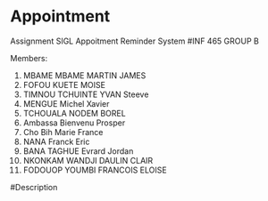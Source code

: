# Appointment
Assignment SIGL Appoitment Reminder System
#INF 465 GROUP B

Members:
1. MBAME MBAME MARTIN JAMES
2. FOFOU KUETE MOISE 
3. TIMNOU TCHUINTE YVAN Steeve
4. MENGUE Michel Xavier
5. TCHOUALA NODEM BOREL
6. Ambassa Bienvenu Prosper
7. Cho Bih Marie France
8. NANA Franck Eric
9. BANA TAGHUE Evrard Jordan
10. NKONKAM WANDJI DAULIN CLAIR 
11. FODOUOP YOUMBI FRANCOIS ELOISE

#Description
